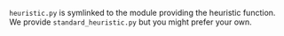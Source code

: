 `heuristic.py` is symlinked to the module providing the heuristic function. We provide `standard_heuristic.py` but you might prefer your own.
